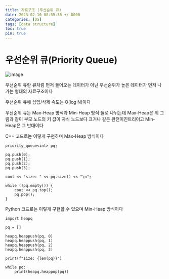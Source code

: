 ```yaml
---
title: 자료구조 (우선순위 큐)
date: 2023-02-16 08:55:55 +/-0000
categories: [DS]
tags: [data structure]
toc: true
pin: true
---
```


# 우선순위 큐(Priority Queue)

![image](https://user-images.githubusercontent.com/102157871/216335086-f6a40b98-8fb5-43ae-b6b7-2b38283adadd.png)

우선순위 큐란 큐처럼 먼저 들어오는 데이터가 아닌 우선순위가 높은 데이터가 먼저 나가는 형태의 자료구조이다

우선순위 큐에 삽입/삭제 속도는 O(log N)이다

우선순위 큐는 Max-Heap 방식과 Min-Heap 방식 둘로 나뉘는데
Max-Heap은 위 그림과 같이 부모 노드의 키 값이 자식 노드보다 크거나 같은 완전이진트리이고 Min-Heap은 그 반대이다

C++ 코드로는 이렇게 구현하며 Max-Heap 방식이다

~~~
priority_queue<int> pq;

pq.push(0);
pq.push(1);
pq.push(2);
pq.push(3);

cout << "size: " << pq.size() << "\n";

while (!pq.empty()) {
    cout << pq.top();
    pq.pop();
}
~~~

Python 코드로는 이렇게 구현할 수 있으며 Min-Heap 방식이다

~~~
import heapq

pq = []

heapq.heappush(pq, 0)
heapq.heappush(pq, 1)
heapq.heappush(pq, 2)
heapq.heappush(pq, 3)

print(f"size: {len(pq)}")

while pq:
    print(heapq.heappop(pq))
~~~